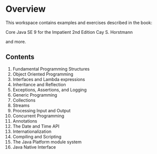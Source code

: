 # Overview

This workspace contains examples and exercises described in the book:

Core Java SE 9 for the Impatient
2nd Edition
Cay S. Horstmann

and more.

## Contents

1. Fundamental Programming Structures
2. Object Oriented Programming
3. Interfaces and Lambda expressions
4. Inheritance and Reflection
5. Exceptions, Assertions, and Logging
6. Generic Programming
7. Collections
8. Streams
9. Processing Input and Output
10. Concurrent Programming
11. Annotations
12. The Date and Time API
13. Internationalization
14. Compiling and Scripting
15. The Java Platform module system
16. Java Native Interface

